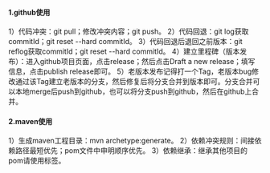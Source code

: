 ####  1.github使用
1）代码冲突：git pull；修改冲突内容；git push。
2）代码回退：git log获取commitId；git reset --hard commitId。
3）代码回退后退回之前版本：git reflog获取commitId；git reset --hard commitId。
4）建立里程碑（版本发布）：进入github项目页面，点击release；然后点击Draft a new release；填写信息，点击publish release即可。
5）老版本发布记得打一个Tag，老版本bug修改通过该Tag建立老版本的分支，然后修复后将分支合并到版本即可。分支合并可以本地merge后push到github，也可以将分支push到github，然后在github上合并。

####  2.maven使用
1）生成maven工程目录：mvn archetype:generate。
2）依赖冲突规则：间接依赖路径最短优先；pom文件中申明顺序优先。
3）依赖继承：继承其他项目的pom请使用<parent></parent>标签。
